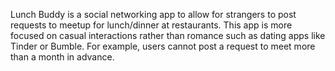 Lunch Buddy is a social networking app to allow for strangers to post requests to meetup for lunch/dinner at restaurants. 
This app is more focused on casual interactions rather than romance such as dating apps like Tinder or Bumble. 
For example, users cannot post a request to meet more than a month in advance.
